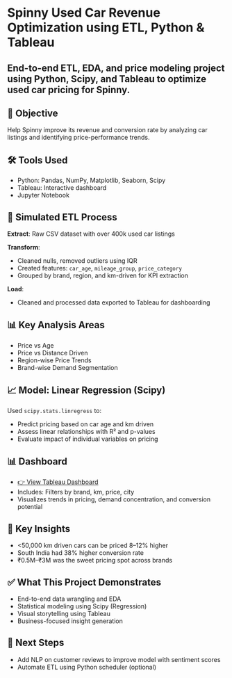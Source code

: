 # Spinny Used Car Revenue Optimization using ETL, Python & Tableau

## End-to-end ETL, EDA, and price modeling project using Python, Scipy, and Tableau to optimize used car pricing for Spinny.


## 📌 Objective
Help Spinny improve its revenue and conversion rate by analyzing car listings and identifying price-performance trends.

## 🛠 Tools Used
- Python: Pandas, NumPy, Matplotlib, Seaborn, Scipy
- Tableau: Interactive dashboard
- Jupyter Notebook

## 🔁 Simulated ETL Process
**Extract**: Raw CSV dataset with over 400k used car listings 

**Transform**:
- Cleaned nulls, removed outliers using IQR
- Created features: `car_age`, `mileage_group`, `price_category`
- Grouped by brand, region, and km-driven for KPI extraction

**Load**:
- Cleaned and processed data exported to Tableau for dashboarding

## 📊 Key Analysis Areas
- Price vs Age
- Price vs Distance Driven
- Region-wise Price Trends
- Brand-wise Demand Segmentation

## 📈 Model: Linear Regression (Scipy)
Used `scipy.stats.linregress` to:
- Predict pricing based on car age and km driven
- Assess linear relationships with R² and p-values
- Evaluate impact of individual variables on pricing

## 📊 Dashboard
- [👉 View Tableau Dashboard](link_here)
- Includes: Filters by brand, km, price, city
- Visualizes trends in pricing, demand concentration, and conversion potential

## 🧠 Key Insights
- <50,000 km driven cars can be priced 8–12% higher
- South India had 38% higher conversion rate
- ₹0.5M–₹3M was the sweet pricing spot across brands

## ✅ What This Project Demonstrates
- End-to-end data wrangling and EDA
- Statistical modeling using Scipy (Regression)
- Visual storytelling using Tableau
- Business-focused insight generation

## 📌 Next Steps
- Add NLP on customer reviews to improve model with sentiment scores
- Automate ETL using Python scheduler (optional)
